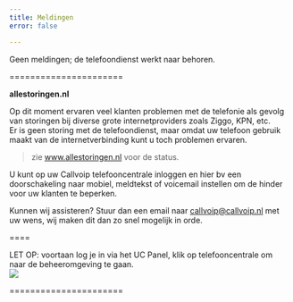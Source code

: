 ```yaml
---
title: Meldingen
error: false

---
```

Geen meldingen; de telefoondienst werkt naar behoren.<br>

======================

<b>allestoringen.nl</b>

Op dit moment ervaren veel klanten problemen met de telefonie als gevolg van storingen bij diverse grote internetproviders zoals Ziggo, KPN, etc.   
Er is geen storing met de telefoondienst, maar omdat uw telefoon gebruik maakt van de internetverbinding kunt u toch problemen ervaren. <br>  
> zie <a href="http://www.allestoringen.nl">www.allestoringen.nl</a> voor de status.

U kunt op uw Callvoip telefooncentrale inloggen en hier bv een doorschakeling naar mobiel, meldtekst of voicemail instellen om de hinder voor uw klanten te beperken. 

Kunnen wij assisteren? Stuur dan een email naar callvoip@callvoip.nl met uw wens, wij maken dit dan zo snel mogelijk in orde. 

====

LET OP: voortaan log je in via het UC Panel, klik op telefooncentrale om naar de beheeromgeving te gaan.   
<img src="https://res.cloudinary.com/callvoip/image/upload/v1605526837/panelswitch_dxfj6a.png">

======================